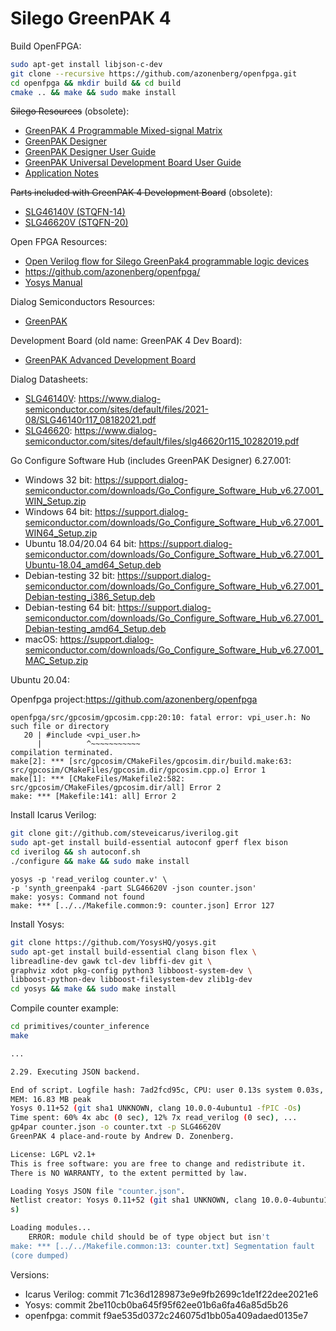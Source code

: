 Silego GreenPAK 4
=================

Build OpenFPGA:
```sh
sudo apt-get install libjson-c-dev
git clone --recursive https://github.com/azonenberg/openfpga.git
cd openfpga && mkdir build && cd build
cmake .. && make && sudo make install
```

~~Silego Resources~~ (obsolete):
* [GreenPAK 4 Programmable Mixed-signal Matrix](http://www.silego.com/products/greenpak4.html)
* [GreenPAK Designer](http://www.silego.com/softdoc/software.html)
* [GreenPAK Designer User Guide](http://www.silego.com/uploads/resources/GreenPAK_Designer_User_Guide.pdf)
* [GreenPAK Universal Development Board User Guide](http://www.silego.com/uploads/resources/GreenPAK%20Universal%20Development%20Board%20User%20Guide.pdf)
* [Application Notes](http://www.silego.com/softdoc/app_notes.html?filtercol=GreenPAK4)

~~Parts included with GreenPAK 4 Development Board~~ (obsolete):
* [SLG46140V (STQFN-14)](http://www.silego.com/uploads/Products/product_285/SLG46140r100_10202016.pdf)
* [SLG46620V (STQFN-20)](http://www.silego.com/uploads/Products/product_336/SLG46620r100_10202016.pdf)

Open FPGA Resources:
* [Open Verilog flow for Silego GreenPak4 programmable logic devices](http://siliconexposed.blogspot.de/2016/05/open-verilog-flow-for-silego-greenpak4.html)
* <https://github.com/azonenberg/openfpga/>
* [Yosys Manual](http://www.clifford.at/yosys/files/yosys_manual.pdf)

Dialog Semiconductors Resources:
* [GreenPAK](https://www.dialog-semiconductor.com/products/greenpak)

Development Board (old name: GreenPAK 4 Dev Board):
* [GreenPAK Advanced Development
Board](https://www.dialog-semiconductor.com/products/greenpak/slg4dvkadv)

Dialog Datasheets:
* [SLG46140V](https://www.dialog-semiconductor.com/products/greenpak/slg46140):
<https://www.dialog-semiconductor.com/sites/default/files/2021-08/SLG46140r117_08182021.pdf>
* [SLG46620](https://www.dialog-semiconductor.com/products/greenpak/slg46620):
<https://www.dialog-semiconductor.com/sites/default/files/slg46620r115_10282019.pdf>

Go Configure Software Hub (includes GreenPAK Designer) 6.27.001:
* Windows 32 bit:
<https://support.dialog-semiconductor.com/downloads/Go_Configure_Software_Hub_v6.27.001_WIN_Setup.zip>
* Windows 64 bit:
<https://support.dialog-semiconductor.com/downloads/Go_Configure_Software_Hub_v6.27.001_WIN64_Setup.zip>
* Ubuntu 18.04/20.04 64 bit:
<https://support.dialog-semiconductor.com/downloads/Go_Configure_Software_Hub_v6.27.001_Ubuntu-18.04_amd64_Setup.deb>
* Debian-testing 32 bit:
<https://support.dialog-semiconductor.com/downloads/Go_Configure_Software_Hub_v6.27.001_Debian-testing_i386_Setup.deb>
* Debian-testing 64 bit:
<https://support.dialog-semiconductor.com/downloads/Go_Configure_Software_Hub_v6.27.001_Debian-testing_amd64_Setup.deb>
* macOS: <https://support.dialog-semiconductor.com/downloads/Go_Configure_Software_Hub_v6.27.001_MAC_Setup.zip>

Ubuntu 20.04:

Openfpga project:<https://github.com/azonenberg/openfpga>

```
openfpga/src/gpcosim/gpcosim.cpp:20:10: fatal error: vpi_user.h: No
such file or directory
   20 | #include <vpi_user.h>
      |          ^~~~~~~~~~~~
compilation terminated.
make[2]: *** [src/gpcosim/CMakeFiles/gpcosim.dir/build.make:63:
src/gpcosim/CMakeFiles/gpcosim.dir/gpcosim.cpp.o] Error 1
make[1]: *** [CMakeFiles/Makefile2:582:
src/gpcosim/CMakeFiles/gpcosim.dir/all] Error 2
make: *** [Makefile:141: all] Error 2
```

Install Icarus Verilog:
```sh
git clone git://github.com/steveicarus/iverilog.git
sudo apt-get install build-essential autoconf gperf flex bison
cd iverilog && sh autoconf.sh
./configure && make && sudo make install
```

```
yosys -p 'read_verilog counter.v' \
-p 'synth_greenpak4 -part SLG46620V -json counter.json'
make: yosys: Command not found
make: *** [../../Makefile.common:9: counter.json] Error 127
```

Install Yosys:
```sh
git clone https://github.com/YosysHQ/yosys.git
sudo apt-get install build-essential clang bison flex \
libreadline-dev gawk tcl-dev libffi-dev git \
graphviz xdot pkg-config python3 libboost-system-dev \
libboost-python-dev libboost-filesystem-dev zlib1g-dev
cd yosys && make && sudo make install
```

Compile counter example:
```sh
cd primitives/counter_inference
make

...

2.29. Executing JSON backend.

End of script. Logfile hash: 7ad2fcd95c, CPU: user 0.13s system 0.03s,
MEM: 16.83 MB peak
Yosys 0.11+52 (git sha1 UNKNOWN, clang 10.0.0-4ubuntu1 -fPIC -Os)
Time spent: 60% 4x abc (0 sec), 12% 7x read_verilog (0 sec), ...
gp4par counter.json -o counter.txt -p SLG46620V
GreenPAK 4 place-and-route by Andrew D. Zonenberg.

License: LGPL v2.1+
This is free software: you are free to change and redistribute it.
There is NO WARRANTY, to the extent permitted by law.

Loading Yosys JSON file "counter.json".
Netlist creator: Yosys 0.11+52 (git sha1 UNKNOWN, clang 10.0.0-4ubuntu1 -fPIC -O
s)

Loading modules...
    ERROR: module child should be of type object but isn't
make: *** [../../Makefile.common:13: counter.txt] Segmentation fault
(core dumped)
```

Versions:
* Icarus Verilog: commit 71c36d1289873e9e9fb2699c1de1f22dee2021e6
* Yosys: commit 2be110cb0ba645f95f62ee01b6a6fa46a85d5b26
* openfpga: commit f9ae535d0372c246075d1bb05a409adaed0135e7
